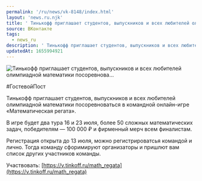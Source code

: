 ```yaml
---
permalink: '/ru/news/vk-8148/index.html'
layout: 'news.ru.njk'
title: ' Тинькофф приглашает студентов, выпускников и всех любителей олимпиадной математики посоревнова…'
source: ВКонтакте
tags:
  - news_ru
description: ' Тинькофф приглашает студентов, выпускников и всех любителей олимпиадной математики посоревнова…'
updatedAt: 1655994921
---
```

![ Тинькофф приглашает студентов, выпускников и всех любителей олимпиадной математики посоревнова…](https://sun1-55.userapi.com/impg/xSGymoXl4tT-iitnWxxC5ZsG6s3fm6loxvfl3g/M-VG6RhtWlU.jpg?size=1080x1080&quality=96&sign=37c8fb13748ca3c17ad5b0f203b696a2&c_uniq_tag=ckf8D5AK_l021zRTLueFAFNmkIJ9Dlqa5q0xiWOZ0mE&type=album)

#ГостевойПост

Тинькофф приглашает студентов, выпускников и всех любителей олимпиадной математики посоревноваться в командной онлайн-игре «Математическая регата».

В игре будет два тура 16 и 23 июля, более 50 сложных математических задач, победителям — 100 000 ₽ и фирменный мерч всем финалистам.

Регистрация открыта до 13 июля, можно регистрироватсья командой и лично. Тогда команду сфоримируют организаторы и пришлют вам список других участников команды.

Участвовать: [https://v.tinkoff.ru/math_regata](https://v.tinkoff.ru/math_regata)
